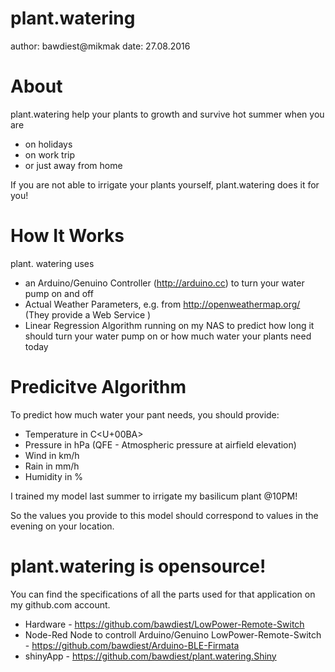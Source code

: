 plant.watering
========================================================
author: bawdiest@mikmak
date: 27.08.2016

About
========================================================

plant.watering help your plants to growth and survive hot summer when you are
- on holidays
- on work trip
- or just away from home

If you are not able to irrigate your plants yourself, plant.watering does it for you!

How It Works
========================================================

plant. watering uses
- an Arduino/Genuino Controller (http://arduino.cc) to turn your water pump on and off
- Actual Weather Parameters, e.g. from http://openweathermap.org/ (They provide a Web Service )
- Linear Regression Algorithm running on my NAS to predict how long it should turn your water pump on or how much water your plants need today

Predicitve Algorithm
========================================================
To predict how much water your pant needs, you should provide:
- Temperature in C<U+00BA>
- Pressure in hPa (QFE - Atmospheric pressure at airfield elevation)
- Wind in km/h
- Rain in mm/h
- Humidity in %

I trained my model last summer to irrigate my basilicum plant @10PM!

So the values you provide to this model should correspond to values in the evening on your location.

plant.watering is opensource!
========================================================
You can find the specifications of all the parts used for that application on my github.com account.
- Hardware - https://github.com/bawdiest/LowPower-Remote-Switch
- Node-Red Node to controll Arduino/Genuino LowPower-Remote-Switch - https://github.com/bawdiest/Arduino-BLE-Firmata
- shinyApp - https://github.com/bawdiest/plant.watering.Shiny

